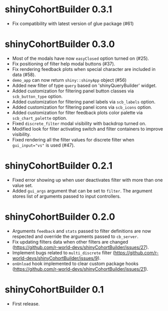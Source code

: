# shinyCohortBuilder 0.3.1

* Fix compatibility with latest version of glue package (#61)

# shinyCohortBuilder 0.3.0

* Most of the modals have now `easyClosed` option turned on (#25).
* Fix positioning of filter help modal buttons (#37).
* Fix rendering feedback plots when special character are included in data (#58).
* `demo_app` can now return `shiny::shinyApp` object (#56)
* Added new filter of type `query` based on 'shinyQueryBuilder' widget.
* Added customization for filtering panel button classes via `scb_button_type` option.
* Added customization for filtering panel labels via `scb_labels` option.
* Added customization for filtering panel icons via `scb_icons` option.
* Added customization for filter feedback plots color palette via `scb_chart_palette` option.
* Fixed `discrete_filter` modal visibility with backdrop turned on.
* Modified look for filter activating switch and filter containers to improve visibility.
* Fixed rendering all the filter values for discrete filter when `gui_input="vs"` is used (#47).

# shinyCohortBuilder 0.2.1

* Fixed error showing up when user deactivates filter with more than one value set.
* Added `gui_args` argument that can be set to `filter`. 
  The argument stores list of arguments passed to input controllers.

# shinyCohortBuilder 0.2.0 

* Arguments `feedback` and `stats` passed to filter definitions are now respected and override the arguments passed to `cb_server`.
* Fix updating filters data when other filters are changed (https://github.com/r-world-devs/shinyCohortBuilder/issues/27).
* Implement bugs related to `multi_discrete` filter (https://github.com/r-world-devs/shinyCohortBuilder/issues/9).
* `onUnload` hook implemented to clear custom package hooks (https://github.com/r-world-devs/shinyCohortBuilder/issues/21).

# shinyCohortBuilder 0.1

* First release.
